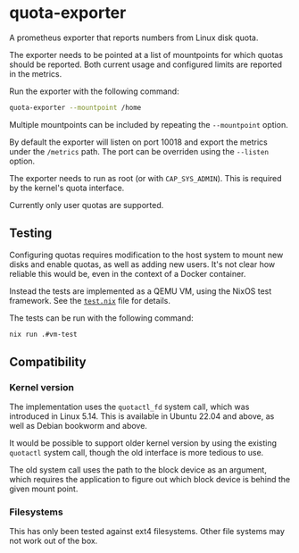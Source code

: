# quota-exporter

A prometheus exporter that reports numbers from Linux disk quota.

The exporter needs to be pointed at a list of mountpoints for which quotas
should be reported. Both current usage and configured limits are reported in
the metrics.

Run the exporter with the following command:
```sh
quota-exporter --mountpoint /home
```

Multiple mountpoints can be included by repeating the `--mountpoint` option.

By default the exporter will listen on port 10018 and export the metrics
under the `/metrics` path. The port can be overriden using the `--listen` option.

The exporter needs to run as root (or with `CAP_SYS_ADMIN`). This is
required by the kernel's quota interface.

Currently only user quotas are supported.

## Testing

Configuring quotas requires modification to the host system to mount new disks
and enable quotas, as well as adding new users. It's not clear how reliable
this would be, even in the context of a Docker container.

Instead the tests are implemented as a QEMU VM, using the NixOS test framework.
See the [`test.nix`](./test.nix) file for details.

The tests can be run with the following command:

```sh
nix run .#vm-test
```

## Compatibility

### Kernel version

The implementation uses the `quotactl_fd` system call, which was introduced
in Linux 5.14. This is available in Ubuntu 22.04 and above, as well as
Debian bookworm and above.

It would be possible to support older kernel version by using the existing
`quotactl` system call, though the old interface is more tedious to use.

The old system call uses the path to the block device as an argument, which
requires the application to figure out which block device is behind the
given mount point.

### Filesystems

This has only been tested against ext4 filesystems. Other file systems may
not work out of the box.
